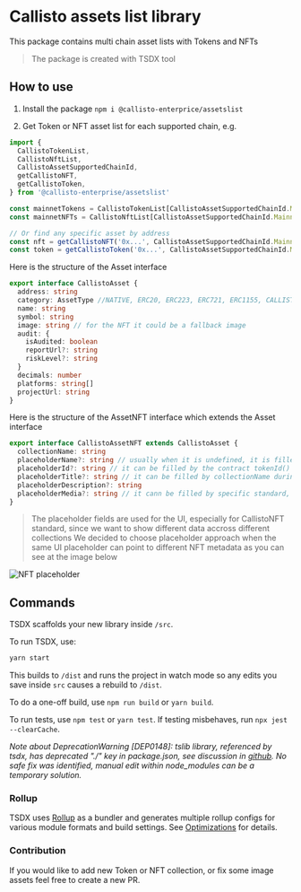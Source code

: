 # Callisto assets list library

This package contains multi chain asset lists with Tokens and NFTs

> The package is created with TSDX tool

## How to use

1. Install the package
   `npm i @callisto-enterprice/assetslist`

1. Get Token or NFT asset list for each supported chain, e.g.

```ts
import {
  CallistoTokenList,
  CallistoNftList,
  CallistoAssetSupportedChainId,
  getCallistoNFT,
  getCallistoToken,
} from '@callisto-enterprise/assetslist'

const mainnetTokens = CallistoTokenList[CallistoAssetSupportedChainId.Mainnet] //or just 820
const mainnetNFTs = CallistoNftList[CallistoAssetSupportedChainId.Mainnet]

// Or find any specific asset by address
const nft = getCallistoNFT('0x...', CallistoAssetSupportedChainId.Mainnet)
const token = getCallistoToken('0x...', CallistoAssetSupportedChainId.Mainnet)
```

Here is the structure of the Asset interface

```ts
export interface CallistoAsset {
  address: string
  category: AssetType //NATIVE, ERC20, ERC223, ERC721, ERC1155, CALLISTONFT
  name: string
  symbol: string
  image: string // for the NFT it could be a fallback image
  audit: {
    isAudited: boolean
    reportUrl?: string
    riskLevel?: string
  }
  decimals: number
  platforms: string[]
  projectUrl: string
}
```

Here is the structure of the AssetNFT interface which extends the Asset interface

```ts
export interface CallistoAssetNFT extends CallistoAsset {
  collectionName: string
  placeholderName?: string // usually when it is undefined, it is filled by Asset.name
  placeholderId?: string // it can be filled by the contract tokenId() during the parsing
  placeholderTitle?: string // it can be filled by collectionName during the parsing
  placeholderDescription?: string
  placeholderMedia?: string // it cann be filled by specific standard, for example for ERC721 is used tokenURI()
}
```

> The placeholder fields are used for the UI, especially for CallistoNFT standard, since we want to show different data accross different collections
> We decided to choose placeholder approach when the same UI placeholder can point to different NFT metadata
> as you can see at the image below

![NFT placeholder](https://asset.callisto.network/images/nft_placeholder.png)

## Commands

TSDX scaffolds your new library inside `/src`.

To run TSDX, use:

```bash
yarn start
```

This builds to `/dist` and runs the project in watch mode so any edits you save inside `src` causes a rebuild to `/dist`.

To do a one-off build, use `npm run build` or `yarn build`.

To run tests, use `npm test` or `yarn test`. If testing misbehaves, run `npx jest --clearCache`.

_Note about DeprecationWarning [DEP0148]: tslib library, referenced by tsdx, has deprecated "./" key in package.json, see discussion in [github](https://github.com/microsoft/tslib/issues/134). No safe fix was identified, manual edit within node_modules can be a temporary solution._

### Rollup

TSDX uses [Rollup](https://rollupjs.org) as a bundler and generates multiple rollup configs for various module formats and build settings. See [Optimizations](#optimizations) for details.

### Contribution

If you would like to add new Token or NFT collection, or fix some image assets feel free to create a new PR.
